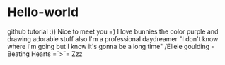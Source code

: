 # Hello-world
github tutorial :))
Nice to meet you =)
I love bunnies the color purple and drawing adorable stuff also I'm a professional daydreamer
"I don't know where I'm going but I know it's gonna be a long time" /Elleie goulding - Beating Hearts
=ˇ>ˇ= Zzz
